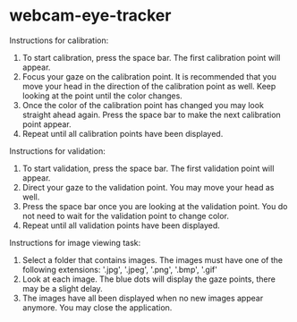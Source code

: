 # webcam-eye-tracker

Instructions for calibration:
1. To start calibration, press the space bar. The first calibration point will appear.
2. Focus your gaze on the calibration point. It is recommended that you move your head in the direction of the calibration point as well. Keep looking at the point until the color changes.
3. Once the color of the calibration point has changed you may look straight ahead again. Press the space bar to  make the next calibration point appear.
4. Repeat until all calibration points have been displayed.

Instructions for validation:
1. To start validation, press the space bar. The first validation point will appear.
2. Direct your gaze to the validation point. You may move your head as well.
3. Press the space bar once you are looking at the validation point. You do not need to wait for the validation point to change color.
4. Repeat until all validation points have been displayed.

Instructions for image viewing task:
1. Select a folder that contains images. The images must have one of the following extensions: '.jpg', '.jpeg', '.png', '.bmp', '.gif'
2. Look at each image. The blue dots will display the gaze points, there may be a slight delay.
3. The images have all been displayed when no new images appear anymore. You may close the application.  
